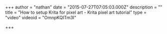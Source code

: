 +++
author = "nathan"
date = "2015-07-27T07:05:03.000Z"
description = ""
title = "How to setup Krita for pixel art  - Krita pixel art tutorial"
type = "video"
videoid = "OmnpKQITm3I"

+++
